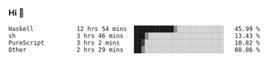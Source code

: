 ### Hi 👋

<!--START_SECTION:waka-->

```text
Haskell            12 hrs 54 mins  ███████████▒░░░░░░░░░░░░░   45.99 %
sh                 3 hrs 46 mins   ███▒░░░░░░░░░░░░░░░░░░░░░   13.43 %
PureScript         3 hrs 2 mins    ██▓░░░░░░░░░░░░░░░░░░░░░░   10.82 %
Other              2 hrs 29 mins   ██▒░░░░░░░░░░░░░░░░░░░░░░   08.86 %
```

<!--END_SECTION:waka-->
